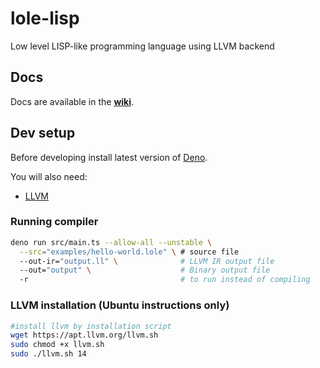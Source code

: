 # lole-lisp

Low level LISP-like programming language using LLVM backend

## Docs

Docs are available in the
**[wiki](https://github.com/glebbash/lole-lisp/wiki)**.

## Dev setup

Before developing install latest version of [Deno](https://deno.land/).

You will also need:

- [LLVM](#LLVM-installation-(Ubuntu-only))

### Running compiler

```bash
deno run src/main.ts --allow-all --unstable \
  --src="examples/hello-world.lole" \ # source file
  --out-ir="output.ll" \              # LLVM IR output file
  --out="output" \                    # Binary output file
  -r                                  # to run instead of compiling
```

### LLVM installation (Ubuntu instructions only)

```bash
#install llvm by installation script
wget https://apt.llvm.org/llvm.sh
sudo chmod +x llvm.sh
sudo ./llvm.sh 14
```
